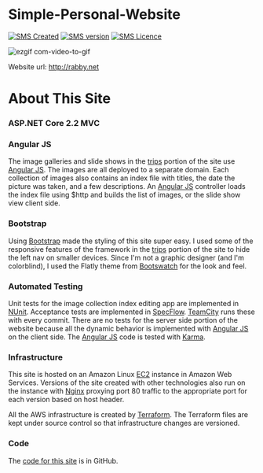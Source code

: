 Simple-Personal-Website
========================
[![SMS Created](https://img.shields.io/badge/Created-March%202019-blue.svg)](#)
[![SMS version](https://img.shields.io/badge/Personal%20Website-orange.svg)](#)
[![SMS Licence](https://img.shields.io/badge/Language-CSharp-green.svg)](#)

![ezgif com-video-to-gif](https://user-images.githubusercontent.com/37344605/57102470-623f5700-6d45-11e9-8576-5e45069aad87.gif)

Website url: http://rabby.net

<h1>About This Site</h1>
<h3>
    ASP.NET Core 2.2 MVC
</h3>
<h3>
    Angular JS
</h3>
<p>
    The image galleries and  slide shows in the <a href="@Url.Action("index", "trips")">trips</a> portion
    of the site use <a href="http://www.angularjs.org/" target="_blank">Angular JS</a>. The images are
    all deployed to a separate domain. Each collection of images also contains an index file with titles,
    the date the picture was taken, and a few descriptions. An <a href="http://www.angularjs.org/" target="_blank">Angular JS</a>
    controller loads the index file using $http and builds the list of images, or the slide show view client side.
</p>
<h3>
    Bootstrap
</h3>
<p>
    Using <a href="http://getbootstrap.com" target="_blank">Bootstrap</a> made the styling of this site super easy.
    I used some of the responsive features of the framework in the <a href="@Url.Action("index", "trips")">trips</a> portion
    of the site to hide the left nav on smaller devices. Since I'm not a graphic designer (and I'm colorblind), I used
    the Flatly theme from <a href="http://bootswatch.com" target="_blank">Bootswatch</a> for the look and feel.
</p>
<h3>
    Automated Testing
</h3>
<p>
    Unit tests for the image collection index editing app are implemented in <a href="http://www.nunit.org/" target="_blank">NUnit</a>.
    Acceptance tests are implemented in <a href="http://www.specflow.org/" target="_blank">SpecFlow</a>.
    <a href="http://www.jetbrains.com/teamcity/" target="_blank">TeamCity</a> runs these with every commit. There are no
    tests for the server side portion of the website because all the dynamic behavior is implemented with
    <a href="http://www.angularjs.org/" target="_blank">Angular JS</a> on the client side. The <a href="http://www.angularjs.org/" target="_blank">Angular JS</a>
    code is tested with <a href="http://karma-runner.github.io" target="_blank">Karma</a>.
</p>
<h3>
    Infrastructure
</h3>
<p>
    This site is hosted on an Amazon Linux <a href="http://aws.amazon.com/ec2/" target="_blank">EC2</a> instance in Amazon Web Services.
    Versions of the site created with other technologies also run on the instance with <a href="http://nginx.org/" target="_blank">Nginx</a>
    proxying port 80 traffic to the appropriate port for each version based on host header.
</p>
<p>
    All the AWS infrastructure is created by <a href="https://www.terraform.io/" target="_blank">Terraform</a>. The Terraform files are
    kept under source control so that infrastructure changes are versioned.
</p>
<h3>
    Code
</h3>
<p>
    The <a href="https://github.com/rabbycse/Personal-Website" target="_blank">code for this site</a> is in GitHub.
</p>
